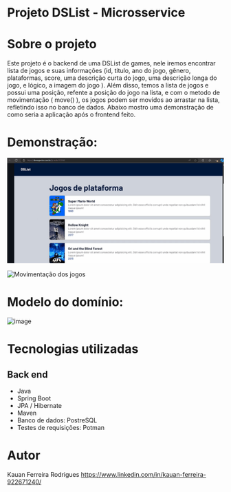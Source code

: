 # Projeto DSList - Microsservice

# Sobre o projeto

Este projeto é o backend de uma DSList de games, nele iremos encontrar lista de jogos e suas informações (id, titulo, ano do jogo, gênero, plataformas, score, uma descrição curta do jogo, uma descrição longa do jogo, e lógico, a imagem do jogo
). Além disso, temos a lista de jogos e possui uma posição, refente a posição do jogo na lista, e com o metodo de movimentação ( move() ), os jogos podem ser movidos ao arrastar na lista, refletindo isso no banco de dados.
Abaixo mostro uma demonstração de como seria a aplicação após o frontend feito.

# Demonstração:
 ![Jogo na list](https://github.com/kauannr/game-dslist/raw/30d71851e67b6696890af356965c4ce7ae5fde88/src/assets/Anima%C3%A7%C3%A3o.gif)
 
 ![Movimentação dos jogos](https://github.com/kauannr/game-dslist/blob/110b8ee19df959af4aba83a884629ba03e0deacb/src/assets/Anima%C3%A7%C3%A3o2.gif)

# Modelo do domínio:
 ![image](https://github.com/user-attachments/assets/032348d1-f341-4105-9384-849fea70aa4d)

 
# Tecnologias utilizadas
## Back end
- Java
- Spring Boot
- JPA / Hibernate
- Maven
- Banco de dados: PostreSQL
- Testes de requisições: Potman


# Autor
Kauan Ferreira Rodrigues
https://www.linkedin.com/in/kauan-ferreira-922671240/
